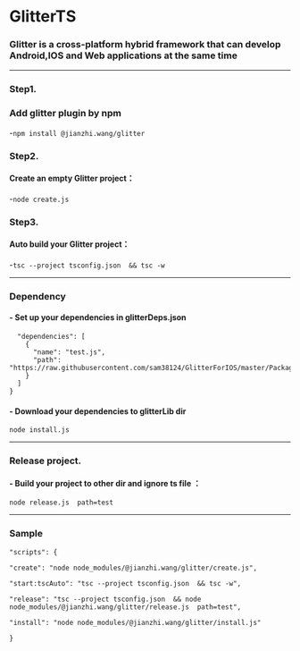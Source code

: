 # GlitterTS

### Glitter is a cross-platform hybrid framework that can develop Android,IOS and Web applications at the same time

-------

### Step1.

### Add glitter plugin by npm

-`npm install @jianzhi.wang/glitter`

### Step2.

#### Create an empty Glitter project：

-`node create.js`

### Step3.

#### Auto build your Glitter project：

-```tsc --project tsconfig.json  && tsc -w```

-------
### Dependency

#### - Set up your dependencies in glitterDeps.json
``` {
  "dependencies": [
    {
      "name": "test.js",
      "path": "https://raw.githubusercontent.com/sam38124/GlitterForIOS/master/Package.resolved"
    }
  ]
}  
```
#### - Download your dependencies to glitterLib dir
```node install.js```

-------
### Release project.

#### - Build your project to other dir and ignore ts file ：

`node release.js  path=test`


-------

### Sample

```
"scripts": {

"create": "node node_modules/@jianzhi.wang/glitter/create.js",  

"start:tscAuto": "tsc --project tsconfig.json  && tsc -w",

"release": "tsc --project tsconfig.json  && node node_modules/@jianzhi.wang/glitter/release.js  path=test",

"install": "node node_modules/@jianzhi.wang/glitter/install.js"

}
```
